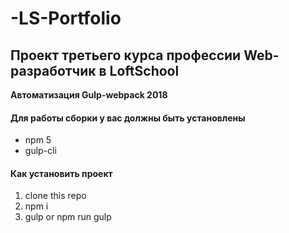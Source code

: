 # -LS-Portfolio
Проект третьего курса профессии Web-разработчик в   LoftSchool
---
**Автоматизация Gulp-webpack 2018**

#### Для работы сборки у вас должны быть установлены
* npm 5
* gulp-cli

#### Как установить проект
1. clone this repo
2. npm i
3. gulp or npm run gulp
